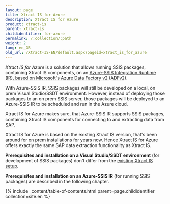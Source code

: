 ```yaml
---
layout: page
title: Xtract IS for Azure
description: Xtract IS for Azure
product: xtract-is
parent: xtract-is
childidentifier: for-azure
permalink: /:collection/:path
weight: 2
lang: en_GB
old_url: /Xtract-IS-EN/default.aspx?pageid=xtract_is_for_azure
---
```


*Xtract IS for Azure* is a solution that allows running SSIS packages, containing Xtract IS components, on an [Azure-SSIS Integration Runtime (IR), based on Microsoft's Azure Data Factory v2 (ADFv2)]().

With Azure-SSIS IR, SSIS packages will still be developed on a local, on prem Visual Studio/SSDT environment.
However, instead of deploying those packages to an on prem SSIS server, those packages will be deployed to an Azure-SSIS IR to be scheduled and run in the Azure cloud.

Xtract IS for Azure makes sure, that Azure-SSIS IR supports SSIS packages, containing Xtract IS components for connecting to and extracting data from SAP.

Xtract IS for Azure is based on the existing Xtract IS version, that's been around for on prem installations for years now.
Hence Xtract IS for Azure offers exactly the same SAP data extraction functionality as Xtract IS.

**Prerequisites and installation on a Visual Studio/SSDT environment** (for development of SSIS packages) don't differ from the [existing Xtract IS setup]().

**Prerequisites and installation on an Azure-SSIS IR** (for running SSIS packages) are described in the following chapter.

{% include _content/table-of-contents.html parent=page.childidentifier collection=site.en %}